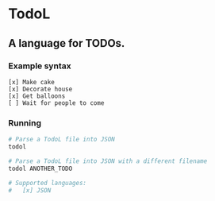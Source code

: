 # TodoL
## A language for TODOs.

### Example syntax
```todol
[x] Make cake
[x] Decorate house
[x] Get balloons
[ ] Wait for people to come
```

### Running
```sh
# Parse a TodoL file into JSON
todol

# Parse a TodoL file into JSON with a different filename
todol ANOTHER_TODO

# Supported languages:
#   [x] JSON
```